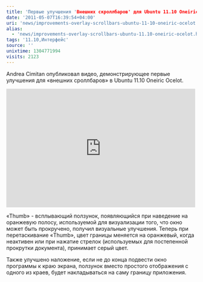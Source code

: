 ```yaml
---
title: 'Первые улучшения 'Внешних скроллбаров' для Ubuntu 11.10 Oneiric Ocelot'
date: '2011-05-07T16:39:54+04:00'
uri: 'news/improvements-overlay-scrollbars-ubuntu-11-10-oneiric-ocelot'
alias: 
  - 'news/improvements-overlay-scrollbars-ubuntu-11.10-oneiric-ocelot.html'
tags: '11.10,Интерфейс'
source: ''
unixtime: 1304771994
visits: 2123
---
```

Andrea Cimitan опубликовал видео, демонстрирующее первые улучшения для «внешних сроллбаров» в Ubuntu 11.10 Oneiric Ocelot.

<iframe src="http://player.vimeo.com/video/23372527?title=0&amp;byline=0&amp;portrait=0" width="500" height="315" frameborder="0"></iframe>

«Thumb» - всплывающий ползунок, появляющийся при наведение на оранжевую полосу, используемой для визуализации того, что окно может быть прокручено, получил визуальные улучшения. Теперь при перетаскивание «Thumb», цвет границы меняется на оранжевый, когда неактивен или при нажатие стрелок (используемых для постепенной прокрутки документа), принимает серый цвет.

Также улучшено наложение, если не до конца подвести окно программы к краю экрана, ползунок вместо простого отображения с одного из краев, будет накладываться на саму границу приложения.
